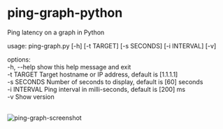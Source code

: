 # ping-graph-python
Ping latency on a graph in Python

usage: ping-graph.py [-h] [-t TARGET] [-s SECONDS] [-i INTERVAL] [-v]

options:<br>
  -h, --help   show this help message and exit<br>
  -t TARGET    Target hostname or IP address, default is [1.1.1.1]<br>
  -s SECONDS   Number of seconds to display, default is [60] seconds<br>
  -i INTERVAL  Ping interval in milli-seconds, default is [200] ms<br>
  -v           Show version<br>
  <br>
  
![ping-graph-screenshot](https://user-images.githubusercontent.com/56590900/210175127-8c407391-a9df-4b82-8ec5-1d803d262666.jpg)
